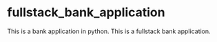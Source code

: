 # fullstack_bank_application
This is a bank application in python. This is a fullstack bank application.
